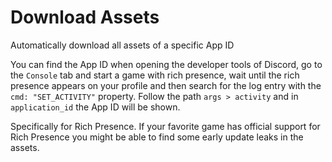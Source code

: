 # Download Assets
Automatically download all assets of a specific App ID

You can find the App ID when opening the developer tools of Discord, go to the `Console` tab and start a game with rich presence, wait until the rich presence appears on your profile and then search for the log entry with the `cmd: "SET_ACTIVITY"` property. Follow the path `args > activity` and in `application_id` the App ID will be shown.

Specifically for Rich Presence. If your favorite game has official support for Rich Presence you might be able to find some early update leaks in the assets.
